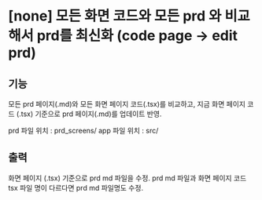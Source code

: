 # [none] 모든 화면 코드와 모든 prd 와 비교해서 prd를 최신화 (code page -> edit prd)

## 기능

모든 prd 페이지(.md)와 모든 화면 페이지 코드(.tsx)를 비교하고, 지금 화면 페이지 코드 (.tsx) 기준으로 prd 페이지(.md)를 업데이트 반영.

prd 파일 위치 : prd_screens/
app 파일 위치 : src/

## 출력

화면 페이지 (.tsx) 기준으로 prd md 파일을 수정. prd md 파일과 화면 페이지 코드 tsx 파일 명이 다르다면 prd md 파일명도 수정.
